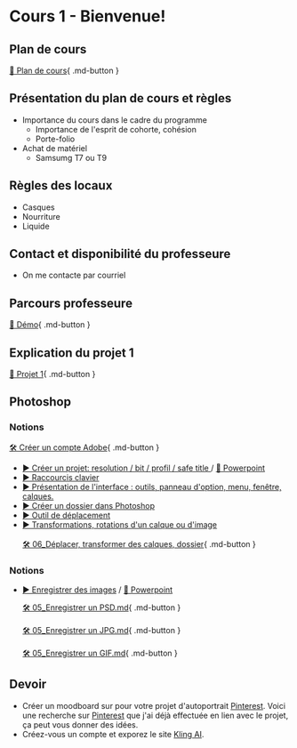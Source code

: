 # Cours 1 - Bienvenue!

<style>.md-footer{display:none;}</style>

## Plan de cours
[📁 Plan de cours](https://uqam-my.sharepoint.com/:w:/g/personal/lavoie-pilote_francoise_uqam_ca/EbTC0HRxc-lJnhm2HplODg0BbRFM858IHUJCAPIXDK1XBA?e=ADlT9X){ .md-button }   <br>


## Présentation du plan de cours et règles
* Importance du cours dans le cadre du programme
  *  Importance de l'esprit de cohorte, cohésion
  *  Porte-folio
* Achat de matériel
   * Samsumg T7 ou T9

##  Règles des locaux 
* Casques
* Nourriture
* Liquide

## Contact et disponibilité du professeure
* On me contacte par courriel


 
## Parcours professeure 
[📁 Démo](https://uqam-my.sharepoint.com/:v:/g/personal/lavoie-pilote_francoise_uqam_ca/EUJBDySwcXlHiT8XS4AEQRAByo170a64FjiwUu2p1dYQQA?nav=eyJyZWZlcnJhbEluZm8iOnsicmVmZXJyYWxBcHAiOiJPbmVEcml2ZUZvckJ1c2luZXNzIiwicmVmZXJyYWxBcHBQbGF0Zm9ybSI6IldlYiIsInJlZmVycmFsTW9kZSI6InZpZXciLCJyZWZlcnJhbFZpZXciOiJNeUZpbGVzTGlua0NvcHkifX0&e=yFeOLR){ .md-button }   <br>


## Explication du projet 1
  [📁 Projet 1](./projets/projet01.md){ .md-button }   <br>



## Photoshop

### Notions
  [🛠️ Créer un compte Adobe](https://helpx.adobe.com/ca_fr/manage-account/using/create-update-adobe-id.html#email-address){ .md-button }  <br>   
* [▶️ Créer un projet: resolution / bit / profil / safe title ](https://uqam-my.sharepoint.com/:v:/g/personal/lavoie-pilote_francoise_uqam_ca/EQaSUE17y5NPkMaoMwymaYQBywZqFVBv_AC8dn8SGO9qwQ?nav=eyJyZWZlcnJhbEluZm8iOnsicmVmZXJyYWxBcHAiOiJPbmVEcml2ZUZvckJ1c2luZXNzIiwicmVmZXJyYWxBcHBQbGF0Zm9ybSI6IldlYiIsInJlZmVycmFsTW9kZSI6InZpZXciLCJyZWZlcnJhbFZpZXciOiJNeUZpbGVzTGlua0NvcHkifX0&e=bTxmjf)  /  [📑 Powerpoint](https://uqam-my.sharepoint.com/:f:/g/personal/lavoie-pilote_francoise_uqam_ca/El-TrEXH1jpAntr4QWJ8D3gByUFXmjinhhEj8qDeGKn7gQ?e=2XoEXt)  <br>
* [▶️ Raccourcis clavier](https://uqam-my.sharepoint.com/:v:/g/personal/lavoie-pilote_francoise_uqam_ca/EXJX9EHpW7tPl3pqmGXLMjgBHL-uon3NG8BUZsybT9WUyw?nav=eyJyZWZlcnJhbEluZm8iOnsicmVmZXJyYWxBcHAiOiJPbmVEcml2ZUZvckJ1c2luZXNzIiwicmVmZXJyYWxBcHBQbGF0Zm9ybSI6IldlYiIsInJlZmVycmFsTW9kZSI6InZpZXciLCJyZWZlcnJhbFZpZXciOiJNeUZpbGVzTGlua0NvcHkifX0&e=raGWdG)  <br>
* [▶️ Présentation de l'interface : outils, panneau d'option, menu, fenêtre, calques.](https://uqam-my.sharepoint.com/:v:/g/personal/lavoie-pilote_francoise_uqam_ca/EXykzz6iWJpOhU2dxcFze6IBMOuddkwlC0dWb5rjm9SAUw?nav=eyJyZWZlcnJhbEluZm8iOnsicmVmZXJyYWxBcHAiOiJPbmVEcml2ZUZvckJ1c2luZXNzIiwicmVmZXJyYWxBcHBQbGF0Zm9ybSI6IldlYiIsInJlZmVycmFsTW9kZSI6InZpZXciLCJyZWZlcnJhbFZpZXciOiJNeUZpbGVzTGlua0NvcHkifX0&e=AL4C2i)  <br>
* [▶️ Créer un dossier dans Photoshop](https://uqam-my.sharepoint.com/:v:/g/personal/lavoie-pilote_francoise_uqam_ca/EarNK_o0m2tBoauu0Gih_-IBUdum7wt_-y3jY5cx5Y5kIw?nav=eyJyZWZlcnJhbEluZm8iOnsicmVmZXJyYWxBcHAiOiJPbmVEcml2ZUZvckJ1c2luZXNzIiwicmVmZXJyYWxBcHBQbGF0Zm9ybSI6IldlYiIsInJlZmVycmFsTW9kZSI6InZpZXciLCJyZWZlcnJhbFZpZXciOiJNeUZpbGVzTGlua0NvcHkifX0&e=2tj8LG)  <br>
* [▶️ Outil de déplacement](https://uqam-my.sharepoint.com/:v:/g/personal/lavoie-pilote_francoise_uqam_ca/EQzn2afTUIFPmzXswdx2DC4BGYNRSkEQdpMfPK_TQro54A?nav=eyJyZWZlcnJhbEluZm8iOnsicmVmZXJyYWxBcHAiOiJPbmVEcml2ZUZvckJ1c2luZXNzIiwicmVmZXJyYWxBcHBQbGF0Zm9ybSI6IldlYiIsInJlZmVycmFsTW9kZSI6InZpZXciLCJyZWZlcnJhbFZpZXciOiJNeUZpbGVzTGlua0NvcHkifX0&e=hcL5MV)  <br>
* [▶️ Transformations, rotations d'un calque ou d'image](https://uqam-my.sharepoint.com/:v:/g/personal/lavoie-pilote_francoise_uqam_ca/ETPC6NeIxzpLv0wtkqkLkcUBqyRSl2p639oEDisVIsuzVQ?nav=eyJyZWZlcnJhbEluZm8iOnsicmVmZXJyYWxBcHAiOiJPbmVEcml2ZUZvckJ1c2luZXNzIiwicmVmZXJyYWxBcHBQbGF0Zm9ybSI6IldlYiIsInJlZmVycmFsTW9kZSI6InZpZXciLCJyZWZlcnJhbFZpZXciOiJNeUZpbGVzTGlua0NvcHkifX0&e=QbYyqP)  <br>   
  [🛠️ 06_Déplacer, transformer des calques, dossier](./exercices_photoshop/06_Déplacer_et_transformer_des_calques.md){ .md-button }  <br>    

  
### Notions  
* [▶️ Enregistrer des images](https://uqam-my.sharepoint.com/:v:/g/personal/lavoie-pilote_francoise_uqam_ca/EcavsLtE0Y5Pk3GMxsWD-ssBC9P1z57Dx9FekQbGze7_8g?nav=eyJyZWZlcnJhbEluZm8iOnsicmVmZXJyYWxBcHAiOiJPbmVEcml2ZUZvckJ1c2luZXNzIiwicmVmZXJyYWxBcHBQbGF0Zm9ybSI6IldlYiIsInJlZmVycmFsTW9kZSI6InZpZXciLCJyZWZlcnJhbFZpZXciOiJNeUZpbGVzTGlua0NvcHkifX0&e=GQke8a)  /  [📑 Powerpoint](https://uqam-my.sharepoint.com/:f:/g/personal/lavoie-pilote_francoise_uqam_ca/El-TrEXH1jpAntr4QWJ8D3gByUFXmjinhhEj8qDeGKn7gQ?e=2XoEXt)  <br>
  
  [🛠️ 05_Enregistrer un PSD.md](./exercices_photoshop/05_Enregistrer_un_psd.md){ .md-button }  <br>    
  [🛠️ 05_Enregistrer un JPG.md](./exercices_photoshop/05_Enregistrer_un_jpg.md){ .md-button }  <br>    
  [🛠️ 05_Enregistrer un GIF.md](./exercices_photoshop/05_Enregistrer_un_gif.md){ .md-button }  <br>    
  

## Devoir
* Créer un moodboard sur pour votre projet d'autoportrait [Pinterest](https://www.pinterest.com/). Voici une recherche sur [Pinterest](https://pin.it/6Qv4DFKkP) que j'ai déjà effectuée en lien avec le projet, ça peut vous donner des idées.
* Créez-vous un compte et exporez le site [Kling AI](https://klingai.com/).

